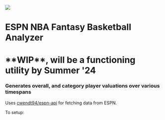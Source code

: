 <a target="_blank" href="https://www.python.org/downloads/" title="Python version"><img src="https://img.shields.io/badge/python-%3E=_3.8-teal.svg"></a>

# ESPN NBA Fantasy Basketball Analyzer

# \*\*WIP\*\*, will be a functioning utility by Summer '24

### Generates overall, and category player valuations over various timespans

Uses [cwendt94/espn-api](https://github.com/cwendt94/espn-api) for fetching data from ESPN.

To setup:
